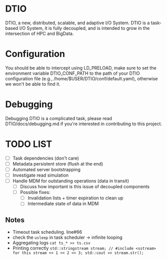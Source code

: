 # DTIO

DTIO, a new, distributed, scalable, and adaptive I/O System.
DTIO is a task-based I/O System, it is fully decoupled,
and is intended to grow in the intersection of HPC and BigData.

# Configuration

You should be able to intercept using LD\_PRELOAD, make sure to set the
environment variable DTIO\_CONF\_PATH to the path of your DTIO
configuration file (e.g., /home/$USER/DTIO/conf/default.yaml),
otherwise we won't be able to find it.

# Debugging

Debugging DTIO is a complicated task, please read
DTIO/docs/debugging.md if you're interested in contributing to this
project.

# TODO LIST

- [ ] Task dependencies (don't care)
- [ ] Metadata persistent store (flush at the end)
- [ ] Automated server bootstrapping
- [ ] Investigate read simulation
- [ ] Handle MDM for outstanding operations (data in transit)
    - [ ] Discuss how important is this issue of decoupled components
    - [ ] Possible fixes:
        - [ ] Invalidation lists + timer expiration to clean up
        - [ ] Intermediate state of data in MDM

## Notes

*   Timeout task scheduling. line#66
*   check the `usleep` in task scheduler → infinite looping
*   Aggregating logs
    `cat ts_* >> ts.csv`
*   Printing correctly
    `std::stringstream stream; // #include <sstream> for this
    stream << 1 << 2 << 3;
    std::cout << stream.str();`

